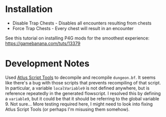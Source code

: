 # Installation
* Disable Trap Chests - Disables all encounters resulting from chests
* Force Trap Chests - Every chest will result in an encounter

See this tutorial on installing P4G mods for the smoothest experience: https://gamebanana.com/tuts/13379

# Development Notes
Used [Atlus Script Tools](https://github.com/TGEnigma/Atlus-Script-Tools) to decompile and recompile `dungeon.bf`.
It seems like there's a bug with those scripts that prevents recompiling of that script.
In particular, a variable `localVariable9` is not defined anywhere, but is reference repeatedly in the generated flowscript.
I resolved this by defining a `variable9`, but it could be that it should be referring to the global variable 9. Not sure... More testing required here, I might need to look into fixing Atlus Script Tools (or perhaps I'm misusing them somehow).